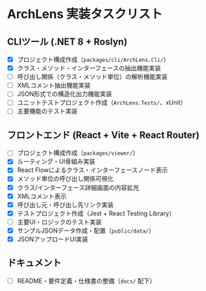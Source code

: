 # ArchLens 実装タスクリスト

## CLIツール (.NET 8 + Roslyn)
- [x] プロジェクト構成作成（`packages/cli/ArchLens.Cli/`）
- [x] クラス・メソッド・インターフェースの抽出機能実装
- [ ] 呼び出し関係（クラス・メソッド単位）の解析機能実装
- [ ] XMLコメント抽出機能実装
- [ ] JSON形式での構造化出力機能実装
- [ ] ユニットテストプロジェクト作成（`ArchLens.Tests/`、xUnit）
- [ ] 主要機能のテスト実装

## フロントエンド (React + Vite + React Router)
- [ ] プロジェクト構成作成（`packages/viewer/`）
- [x] ルーティング・UI骨組み実装
- [x] React Flowによるクラス・インターフェースノード表示
- [x] メソッド単位の呼び出し関係可視化
- [x] クラス/インターフェース詳細画面の内容拡充
- [x] XMLコメント表示
- [x] 呼び出し元・呼び出し先リンク実装
- [x] テストプロジェクト作成（Jest + React Testing Library）
- [ ] 主要UI・ロジックのテスト実装
- [x] サンプルJSONデータ作成・配置（`public/data/`）
- [x] JSONアップロードUI実装

## ドキュメント
- [ ] README・要件定義・仕様書の整備（`docs/` 配下） 